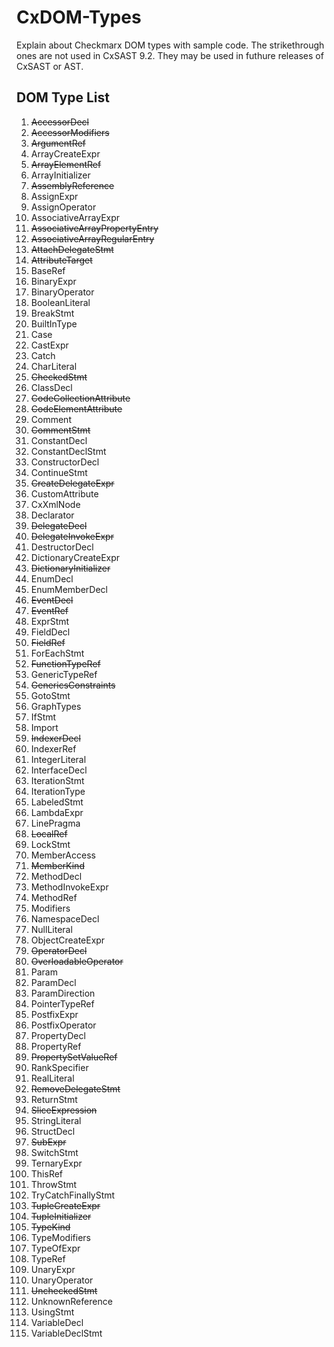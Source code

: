 # CxDOM-Types
Explain about Checkmarx DOM types with sample code.
The strikethrough ones are not used in CxSAST 9.2. They may be used in futhure releases of CxSAST or AST.

## DOM Type List
1. <s>AccessorDecl</s>
2. <s>AccessorModifiers</s>
3. <s>ArgumentRef</s>
4. ArrayCreateExpr
5. <s>ArrayElementRef</s>
6. ArrayInitializer
7. <s>AssemblyReference</s>
8. AssignExpr
9. AssignOperator
10. AssociativeArrayExpr
11. <s>AssociativeArrayPropertyEntry</s>
12. <s>AssociativeArrayRegularEntry</s>
13. <s>AttachDelegateStmt</s>
14. <s>AttributeTarget</s>
15. BaseRef
16. BinaryExpr
17. BinaryOperator
18. BooleanLiteral
19. BreakStmt
20. BuiltInType
21. Case
22. CastExpr
23. Catch
24. CharLiteral
25. <s>CheckedStmt</s>
26. ClassDecl
27. <s>CodeCollectionAttribute</s>
28. <s>CodeElementAttribute</s>
29. Comment
30. <s>CommentStmt</s>
31. ConstantDecl
32. ConstantDeclStmt
33. ConstructorDecl
34. ContinueStmt
35. <s>CreateDelegateExpr</s>
36. CustomAttribute
37. CxXmlNode
38. Declarator
39. <s>DelegateDecl</s>
40. <s>DelegateInvokeExpr</s>
41. DestructorDecl
42. DictionaryCreateExpr
43. <s>DictionaryInitializer</s>
44. EnumDecl
45. EnumMemberDecl
46. <s>EventDecl</s>
47. <s>EventRef</s>
48. ExprStmt
49. FieldDecl
50. <s>FieldRef</s>
51. ForEachStmt
52. <s>FunctionTypeRef</s>
53. GenericTypeRef
54. <s>GenericsConstraints</s>
55. GotoStmt
56. GraphTypes
57. IfStmt
58. Import
59. <s>IndexerDecl</s>
60. IndexerRef
61. IntegerLiteral
62. InterfaceDecl
63. IterationStmt
64. IterationType
65. LabeledStmt
66. LambdaExpr
67. LinePragma
68. <s>LocalRef</s>
69. LockStmt
70. MemberAccess
71. <s>MemberKind</s>
72. MethodDecl
73. MethodInvokeExpr
74. MethodRef
75. Modifiers
76. NamespaceDecl
77. NullLiteral
78. ObjectCreateExpr
79. <s>OperatorDecl</s>
80. <s>OverloadableOperator</s>
81. Param
82. ParamDecl
83. ParamDirection
84. PointerTypeRef
85. PostfixExpr
86. PostfixOperator
87. PropertyDecl
88. PropertyRef
89. <s>PropertySetValueRef</s>
90. RankSpecifier
91. RealLiteral
92. <s>RemoveDelegateStmt</s>
93. ReturnStmt
94. <s>SliceExpression</s>
95. StringLiteral
96. StructDecl
97. <s>SubExpr</s>
98. SwitchStmt
99. TernaryExpr
100. ThisRef
101. ThrowStmt
102. TryCatchFinallyStmt
103. <s>TupleCreateExpr</s>
104. <s>TupleInitializer</s>
105. <s>TypeKind</s>
106. TypeModifiers
107. TypeOfExpr
108. TypeRef
109. UnaryExpr
110. UnaryOperator
111. <s>UncheckedStmt</s>
112. UnknownReference
113. UsingStmt
114. VariableDecl
115. VariableDeclStmt


